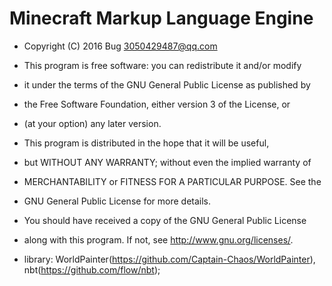 
 # Minecraft Markup Language Engine

 * Copyright (C) 2016 Bug 3050429487@qq.com
 
 * This program is free software: you can redistribute it and/or modify
 * it under the terms of the GNU General Public License as published by
 * the Free Software Foundation, either version 3 of the License, or
 * (at your option) any later version.
 
 * This program is distributed in the hope that it will be useful,
 * but WITHOUT ANY WARRANTY; without even the implied warranty of
 * MERCHANTABILITY or FITNESS FOR A PARTICULAR PURPOSE.  See the
 * GNU General Public License for more details.
 
 * You should have received a copy of the GNU General Public License
 * along with this program.  If not, see <http://www.gnu.org/licenses/>.

 * library: WorldPainter(<https://github.com/Captain-Chaos/WorldPainter>), nbt(<https://github.com/flow/nbt>);
